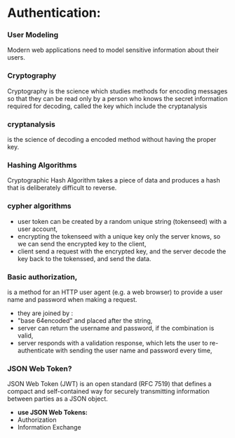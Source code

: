 # Authentication:

### User Modeling

Modern web applications need to model sensitive information about their users. 

### Cryptography

Cryptography is the science which studies methods for encoding messages so that they can be read only by a person who knows the secret information required for decoding, called the key which include the cryptanalysis

### cryptanalysis

is the science of decoding a encoded method without having the proper key.

### Hashing Algorithms

Cryptographic Hash Algorithm takes a piece of data and produces a hash that is deliberately difficult to reverse.

### cypher algorithms

- user token can be created by a random unique string (tokenseed) with a user account,
- encrypting the tokenseed with a unique key only the server knows, so we can send the encrypted key to the client,
- client send a request with the encrypted key, and the server decode the key back to the tokenssed, and send the data.

### Basic authorization,

is a method for an HTTP user agent (e.g. a web browser) to provide a user name and password when making a request.

- they are joined by :
- "base 64encoded" and placed after the string,
- server can return the username and password, if the combination is valid,
- server responds with a validation response, which lets the user to re-authenticate with sending the user name and password every time,

### JSON Web Token?

JSON Web Token (JWT) is an open standard (RFC 7519) that defines a compact and self-contained way for securely transmitting information between parties as a JSON object.

- **use JSON Web Tokens:**
- Authorization
- Information Exchange